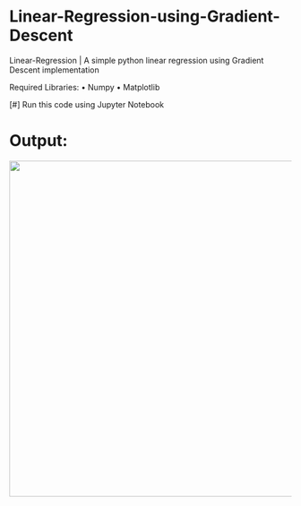 # Linear-Regression-using-Gradient-Descent
Linear-Regression | A simple python linear regression using Gradient Descent implementation

Required Libraries:
 • Numpy
 • Matplotlib
 
 [#] Run this code using Jupyter Notebook
 
 
 # Output:
 <p align="center">
  <img src="https://i.imgur.com/QSASddU.png" height="600" width="900"/>
</p>

 
 
